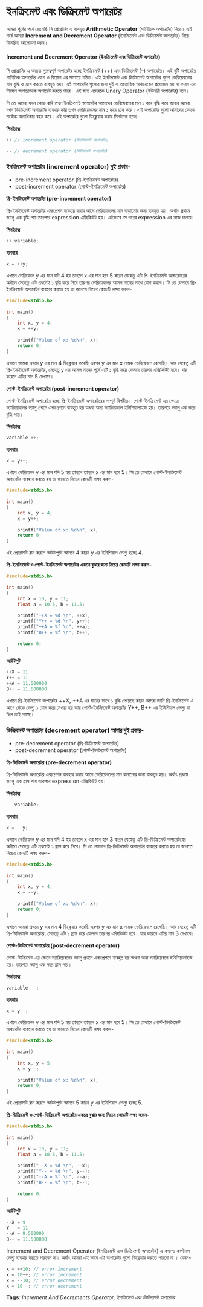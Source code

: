 # ইনক্রিমেন্ট এবং ডিক্রিমেন্ট অপারেটর

আমরা পূর্বের পর্বে জেনেছি সি প্রোগ্রামিং এ ব্যবহৃত **Arithmetic Operator** \(গাণিতিক অপারেটর\) নিয়ে। এই পর্বে আমরা **Increment and Decrement Operator** \(ইনক্রিমেন্ট এবং ডিক্রিমেন্ট অপারেটর\) নিয়ে বিস্তারিত আলোচনা করব।

#### **Increment and Decrement Operator \(ইনক্রিমেন্ট এবং ডিক্রিমেন্ট অপারেটর\)**

সি প্রোগ্রামিং এ অত্যন্ত গুরুত্বপূর্ন অপারেটর হচ্ছে ইনক্রিমেন্ট \(++\) এবং ডিক্রিমেন্ট \(–\) অপারেটর। এই দুটি অপারেটর গাণিতিক অপারেটর যোগ ও বিয়োগ এর সমন্বয়ে গঠিত। এই ইনক্রিমেন্ট এবং ডিক্রিমেন্ট অপারেটর গুলো ভেরিয়েবলের মান বৃদ্ধি বা হ্রাস করতে ব্যবহৃত হয়। এই অপারেটর গুলোর জন্য দুই বা ততোধিক অপারেন্ডের প্রয়োজন হয় না কারন এরা সিঙ্গেল অপারেন্ডকে অপারেট করতে পারে। এই জন্য এদেরকে Unary Operator \(ইউনারী অপারেটর\) বলে।

সি তে আমরা যখন কোড করি তখন ইনক্রিমেন্ট অপারেটর আমাদের ভেরিয়েবলের মান ১ করে বৃদ্ধি করে আবার আমরা যখন ডিক্রিমেন্ট অপারেটর ব্যবহার করি তখন ভেরিয়েবলের মান ১ করে হ্রাস করে। এই অপারেটর গুলো আমাদের কোডে সর্বোচ্চ অগ্রাধিকার বহন করে। এই অপারেটর গুলো ডিক্লেয়ার করার সিনট্যাক্স হচ্ছে-

**সিনট্যাক্স**

```c
++ // increment operator (ইনক্রিমেন্ট অপারেটর)
```

```c
-- // decrement operator (ডিক্রিমেন্ট অপারেটর)
```

### **ইনক্রিমেন্ট অপারেটর \(increment operator\) দুই প্রকার-**

* pre-increment operator \(প্রি-ইনক্রিমেন্ট অপারেটর\)
* post-increment operator \(পোস্ট-ইনক্রিমেন্ট অপারেটর\)

**প্রি-ইনক্রিমেন্ট অপারেটর \(pre-increment operator\)**

প্রি-ইনক্রিমেন্ট অপারেটর এক্সপ্রেশন ব্যবহার করার আগে ভেরিয়েবলের মান বাড়ানোর জন্য ব্যবহৃত হয়। অর্থাৎ প্রথমে ভ্যালু এক বৃদ্ধি পায় তারপরে expression এক্সিকিউট হয়। এইভাবে সে পরের expression এর কাজ চালায়।

**সিনট্যাক্স**

```c
++ variable;
```

**ব্যবহার**

```c
x = ++y;
```

এখানে ভেরিয়েবল y এর মান যদি 4 হয় তাহলে x এর মান হবে 5 কারন যেহেতু এটি প্রি-ইনক্রিমেন্ট অপারেটরের অধীনে সেহেতু এটি প্রথমেই ১ বৃদ্ধি করে নিবে তারপর ভেরিয়েবলের আসল মানের সাথে যোগ করবে। সি তে যেভাবে প্রি-ইনক্রিমেন্ট অপারেটর ব্যবহার করতে হয় তা জানতে নিচের কোডটি লক্ষ্য করুন-

```c
#include<stdio.h>
 
int main()
{
    int x, y = 4;
    x = ++y;
 
    printf("Value of x: %d\n", x);
    return 0;
}
```

এখানে আমরা প্রথমে y এর মান 4 ডিক্লেয়ার করেছি এরপর y এর মান x নামক ভেরিয়েবলে রেখেছি। আর যেহেতু এটি প্রি-ইনক্রিমেন্ট অপারেটর, সেহেতু y এর আসল মানের পূর্বে এটি ১ বৃদ্ধি করে ফেলবে তারপর এক্সিকিউট হবে। যার কারনে এটির মান 5 দেখাবে।

**পোস্ট-ইনক্রিমেন্ট অপারেটর \(post-increment operator\)**

পোস্ট-ইনক্রিমেন্ট অপারেটর হচ্ছে প্রি-ইনক্রিমেন্ট অপারেটরের সম্পূর্ন বিপরীত। পোস্ট-ইনক্রিমেন্ট এর ক্ষেত্রে ভ্যারিয়েবলের ভ্যালু প্রথমে এক্সপ্রেশনে ব্যবহৃত হয় অথবা অন্য ভ্যারিয়েবলে ইনিশিয়ালাইজ হয়। তারপরে ভ্যালু এক করে বৃদ্ধি পায়।

**সিনট্যাক্স**

```c
variable ++;
```

**ব্যবহার**

```c
x = y++;
```

এখানে ভেরিয়েবল y এর মান যদি 5 হয় তাহলে তাহলে x এর মান হবে 5। সি তে যেভাবে পোস্ট-ইনক্রিমেন্ট অপারেটর ব্যবহার করতে হয় তা জানতে নিচের কোডটি লক্ষ্য করুন-

```c
#include<stdio.h>
 
int main()
{
    int x, y = 4;
    x = y++;
 
    printf("Value of x: %d\n", x);
    return 0;
}
```

এই প্রোগ্রামটি রান করলে আউটপুটে আসবে 4 কারন y এর ইনিশিয়াল ভেল্যু হচ্ছে 4.

**প্রি-ইনক্রিমেন্ট ও পোস্ট-ইনক্রিমেন্ট অপারেটর একত্রে বুঝার জন্য নিচের কোডটি লক্ষ্য করুন-**

```c
#include<stdio.h>
 
int main()
{
    int x = 10, y = 11;
    float a = 10.5, b = 11.5;
 
    printf("++X = %d \n", ++x);
    printf("Y++ = %d \n", y++);
    printf("++A = %f \n", ++a);
    printf("B++ = %f \n", b++);
 
    return 0;
}
```

**আউটপুট**

```c
++X = 11
Y++ = 11
++A = 11.500000
B++ = 11.500000
```

এখানে প্রি-ইনক্রিমেন্ট অপারেটর ++X, ++A এর মানের সাথে ১ বৃদ্ধি পেয়েছে কারন আমরা জানি প্রি-ইনক্রিমেন্ট এ আগে থেকে ভেল্যু ১ যোগ করে নেওয়া হয় আর পোস্ট-ইনক্রিমেন্ট অপারেটর Y++, B++ এর ইনিশিয়াল ভেল্যু যা ছিল তাই আছে।

### **ডিক্রিমেন্ট অপারেটর \(decrement operator\) আবার দুই প্রকার-**

* pre-decrement operator \(প্রি-ডিক্রিমেন্ট অপারেটর\)
* post-decrement operator \(পোস্ট-ডিক্রিমেন্ট অপারেটর\)

**প্রি-ডিক্রিমেন্ট অপারেটর \(pre-decrement operator\)**

প্রি-ডিক্রিমেন্ট অপারেটর এক্সপ্রেশন ব্যবহার করার আগে ভেরিয়েবলের মান কমানোর জন্য ব্যবহৃত হয়। অর্থাৎ প্রথমে ভ্যালু এক হ্রাস পায় তারপরে expression এক্সিকিউট হয়।

**সিনট্যাক্স**

```c
-- variable;
```

**ব্যবহার**

```c
x = --y;
```

এখানে ভেরিয়েবল y এর মান যদি 4 হয় তাহলে x এর মান হবে 3 কারন যেহেতু এটি প্রি-ডিক্রিমেন্ট অপারেটরের অধীনে সেহেতু এটি প্রথমেই ১ হ্রাস করে নিবে। সি তে যেভাবে প্রি-ডিক্রিমেন্ট অপারেটর ব্যবহার করতে হয় তা জানতে নিচের কোডটি লক্ষ্য করুন-

```c
#include<stdio.h>
 
int main()
{
    int x, y = 4;
    x = --y;
 
    printf("Value of x: %d\n", x);
    return 0;
}
```

এখানে আমরা প্রথমে y এর মান 4 ডিক্লেয়ার করেছি এরপর y এর মান x নামক ভেরিয়েবলে রেখেছি। আর যেহেতু এটি প্রি-ডিক্রিমেন্ট অপারেটর, সেহেতু এটি ১ হ্রাস করে ফেলবে তারপর এক্সিকিউট হবে। যার কারনে এটির মান 3 দেখাবে।

**পোস্ট-ডিক্রিমেন্ট অপারেটর \(post-decrement operator\)**

পোস্ট-ডিক্রিমেন্ট এর ক্ষেত্রে ভ্যারিয়েবলের ভ্যালু প্রথমে এক্সপ্রেশনে ব্যবহৃত হয় অথবা অন্য ভ্যারিয়েবলে ইনিশিয়ালাইজ হয়। তারপরে ভ্যালু এক করে হ্রাস পায়।

**সিনট্যাক্স**

```c
variable --;
```

**ব্যবহার**

```c
x = y--;
```

এখানে ভেরিয়েবল y এর মান যদি 5 হয় তাহলে তাহলে x এর মান হবে 5। সি তে যেভাবে পোস্ট-ডিক্রিমেন্ট অপারেটর ব্যবহার করতে হয় তা জানতে নিচের কোডটি লক্ষ্য করুন-

```c
#include<stdio.h>
 
int main()
{
    int x, y = 5;
    x = y--;
 
    printf("Value of x: %d\n", x);
    return 0;
}
```

এই প্রোগ্রামটি রান করলে আউটপুটে আসবে 5 কারন y এর ইনিশিয়াল ভেল্যু হচ্ছে 5.

**প্রি-ডিক্রিমেন্ট ও পোস্ট-ডিক্রিমেন্ট অপারেটর একত্রে বুঝার জন্য নিচের কোডটি লক্ষ্য করুন-**

```c
#include<stdio.h>
 
int main()
{
    int x = 10, y = 11;
    float a = 10.5, b = 11.5;
 
    printf("--X = %d \n", --x);
    printf("Y-- = %d \n", y--);
    printf("--A = %f \n", --a);
    printf("B-- = %f \n", b--);
 
    return 0;
}
```

**আউটপুট**

```c
--X = 9
Y-- = 11
--A = 9.500000
B-- = 11.500000
```

Increment and Decrement Operator \(ইনক্রিমেন্ট এবং ডিক্রিমেন্ট অপারেটর\) এ কখনও কন্সট্যান্স ভেল্যু ব্যবহার করতে পারবেন না। অর্থাৎ আমরা এই ভাবে এই অপারেটর গুলো ডিক্লেয়ার করতে পারবো না । যেমন-

```c
x = ++10; // error increment 
x = 10++; // error increment 
x = --10; // error decrement 
x = 10--; // error decrement
```

**Tags**_: Increment And Decrements Operator, ইনক্রিমেন্ট এবং ডিক্রিমেন্ট অপারেটর_

